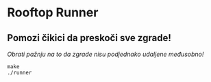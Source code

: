 # Rooftop Runner
## Pomozi čikici da preskoči sve zgrade!
_Obrati pažnju na to da zgrade nisu podjednako udaljene međusobno!_

```
make
./runner
```
